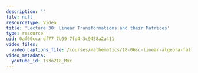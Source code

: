 ```yaml
---
description: ''
file: null
resourceType: Video
title: 'Lecture 30: Linear Transformations and their Matrices'
type: resource
uid: 0af60cca-df77-7b99-7fd4-3c9458a2a411
video_files:
  video_captions_file: /courses/mathematics/18-06sc-linear-algebra-fall-2011/resource-index/lecture-30-linear-transformations-and-their-matrices/Ts3o2I8_Mxc.vtt
video_metadata:
  youtube_id: Ts3o2I8_Mxc
---
```

